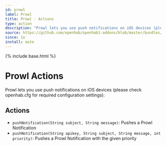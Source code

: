 ```yaml
---
id: prowl
label: Prowl
title: Prowl - Actions
type: action
description: "Prowl lets you use push notifications on iOS devices (please check openhab.cfg for required configuration settings):"
source: https://github.com/openhab/openhab1-addons/blob/master/bundles/action/org.openhab.action.prowl/README.md
since: 1x
install: auto
---
```


<!-- Attention authors: Do not edit directly. Please add your changes to the appropriate source repository -->

{% include base.html %}

# Prowl Actions

Prowl lets you use push notifications on iOS devices (please check openhab.cfg for required configuration settings):

## Actions

- `pushNotification(String subject, String message)`: Pushes a Prowl Notification
- `pushNotification(String apikey, String subject, String message, int priority)`: Pushes a Prowl Notification with the given priority
